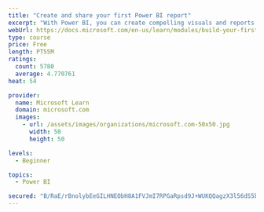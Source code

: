 ```yaml
---
title: "Create and share your first Power BI report"
excerpt: "With Power BI, you can create compelling visuals and reports. In this module, you learn how to use Power BI Desktop to connect to data, build visuals, and create a report that you can share with others in your organization. You then learn how to publish the report to the Power BI service, so that others can see your insights and benefit from your work."
webUrl: https://docs.microsoft.com/en-us/learn/modules/build-your-first-power-bi-report/
type: course
price: Free
length: PT55M
ratings:
  count: 5780
  average: 4.770761
heat: 54

provider:
  name: Microsoft Learn
  domain: microsoft.com
  images:
    - url: /assets/images/organizations/microsoft.com-50x50.jpg
      width: 50
      height: 50

levels:
  - Beginner

topics:
  - Power BI

secured: "B/RaE/rBnolybEeGILHNEObH8A1FVJmI7RPGaRpsd9J+WUKQQagzX3l56dS5bDcmFxoIAQJorAypqZdmrf2RzpiIXsCVZ4PCFkvXKIfbjq2uT40nIiOQJrMboYpph2Sw3weLCmq1S5UmpMbKMMdNFOorI9ouMPDd/BtMHKNr3Li20vl3xN8er3pS6yg3CBVEflfnguW9NhN4cSUGg2Nn51LG7HWC4Mpg189Hf3YboZ5RBn7A9UcaS/7+/uUUvTvna9mzk7AGM+kcByZvdYOzwww3sPudAjUBTj4ePzv7TGkiDFkO8vV5tsLAj74/x8E63tMiSlt1Kkdge7St5hhWiaF+KoeVHl7n093kYAmk8TWYJlaOFthPMKhmBHhyGW+U2sQnuW5llypbsnsMwS00/O79BEn0/pnoaB06GRSFBnY=;Meu9SVzuNQsstslROxhLrA=="
---
```


